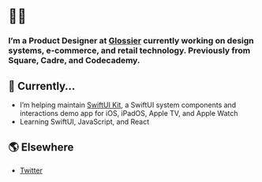 # 👋🏼

### I’m a Product Designer at [Glossier](https://glossier.com) currently working on design systems, e-commerce, and retail technology. Previously from Square, Cadre, and Codecademy.

## 🌱 Currently…
- I’m helping maintain [SwiftUI Kit](https://github.com/SwiftUIApps/SwiftUI-Kit), a SwiftUI system components and interactions demo app for iOS, iPadOS, Apple TV, and Apple Watch
- Learning SwiftUI, JavaScript, and React

## 🌎 Elsewhere
- [Twitter](https://twitter.com/majouji)
